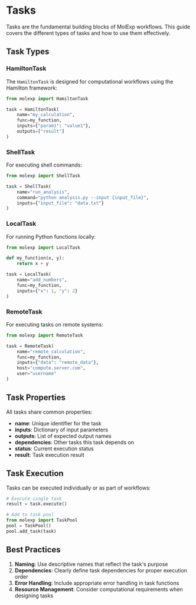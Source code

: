 # Tasks

Tasks are the fundamental building blocks of MolExp workflows. This guide covers the different types of tasks and how to use them effectively.

## Task Types

### HamiltonTask

The `HamiltonTask` is designed for computational workflows using the Hamilton framework:

```python
from molexp import HamiltonTask

task = HamiltonTask(
    name="my_calculation",
    func=my_function,
    inputs={"param1": "value1"},
    outputs=["result"]
)
```

### ShellTask

For executing shell commands:

```python
from molexp import ShellTask

task = ShellTask(
    name="run_analysis",
    command="python analysis.py --input {input_file}",
    inputs={"input_file": "data.txt"}
)
```

### LocalTask

For running Python functions locally:

```python
from molexp import LocalTask

def my_function(x, y):
    return x + y

task = LocalTask(
    name="add_numbers",
    func=my_function,
    inputs={"x": 1, "y": 2}
)
```

### RemoteTask

For executing tasks on remote systems:

```python
from molexp import RemoteTask

task = RemoteTask(
    name="remote_calculation",
    func=my_function,
    inputs={"data": "remote_data"},
    host="compute.server.com",
    user="username"
)
```

## Task Properties

All tasks share common properties:

- **name**: Unique identifier for the task
- **inputs**: Dictionary of input parameters
- **outputs**: List of expected output names
- **dependencies**: Other tasks this task depends on
- **status**: Current execution status
- **result**: Task execution result

## Task Execution

Tasks can be executed individually or as part of workflows:

```python
# Execute single task
result = task.execute()

# Add to task pool
from molexp import TaskPool
pool = TaskPool()
pool.add_task(task)
```

## Best Practices

1. **Naming**: Use descriptive names that reflect the task's purpose
2. **Dependencies**: Clearly define task dependencies for proper execution order
3. **Error Handling**: Include appropriate error handling in task functions
4. **Resource Management**: Consider computational requirements when designing tasks
